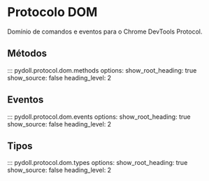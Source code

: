 # Protocolo DOM

Domínio de comandos e eventos para o Chrome DevTools Protocol.

## Métodos

::: pydoll.protocol.dom.methods
    options:
      show_root_heading: true
      show_source: false
      heading_level: 2

## Eventos

::: pydoll.protocol.dom.events
    options:
      show_root_heading: true
      show_source: false
      heading_level: 2

## Tipos

::: pydoll.protocol.dom.types
    options:
      show_root_heading: true
      show_source: false
      heading_level: 2